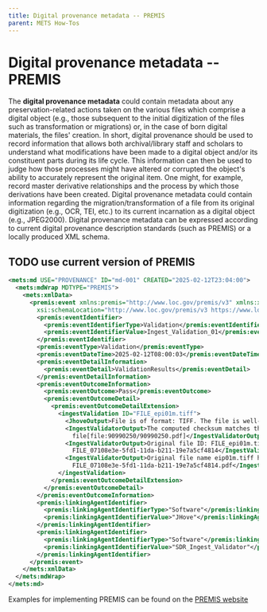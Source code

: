 ```yaml
---
title: Digital provenance metadata -- PREMIS
parent: METS How-Tos
---
```

# Digital provenance metadata -- PREMIS

The **digital provenance metadata** could contain metadata about any preservation-related actions taken on the various files which comprise a digital object (e.g., those subsequent to the initial digitization of the files such as transformation or migrations) or, in the case of born digital materials, the files' creation. In short, digital provenance should be used to record information that allows both archival/library staff and scholars to understand what modifications have been made to a digital object and/or its constituent parts during its life cycle. This information can then be used to judge how those processes might have altered or corrupted the object's ability to accurately represent the original item. One might, for example, record master derivative relationships and the process by which those derivations have been created. Digital provenance metadata could contain information regarding the migration/transformation of a file from its original digitization (e.g., OCR, TEI, etc.) to its current incarnation as a digital object (e.g., JPEG2000). Digital provenance metadata can be expressed according to current digital provenance description standards (such as PREMIS) or a locally produced XML schema.

## TODO use current version of PREMIS

```xml
<mets:md USE="PROVENANCE" ID="md-001" CREATED="2025-02-12T23:04:00">
  <mets:mdWrap MDTYPE="PREMIS">
    <mets:xmlData>
      <premis:event xmlns:premis="http://www.loc.gov/premis/v3" xmlns:xsi="http://www.w3.org/2001/XMLSchema-instance"
        xsi:schemaLocation="http://www.loc.gov/premis/v3 https://www.loc.gov/standards/premis/v3/premis-v3-0.xsd" version="3.0">
        <premis:eventIdentifier>
          <premis:eventIdentifierType>Validation</premis:eventIdentifierType>
          <premis:eventIdentifierValue>Ingest_Validation_01</premis:eventIdentifierValue>
        </premis:eventIdentifier>
        <premis:eventType>Validation</premis:eventType>
        <premis:eventDateTime>2025-02-12T08:00:03</premis:eventDateTime>
        <premis:eventDetailInformation>
          <premis:eventDetail>ValidationResults</premis:eventDetail>
        </premis:eventDetailInformation>
        <premis:eventOutcomeInformation>
          <premis:eventOutcome>Pass</premis:eventOutcome>
          <premis:eventOutcomeDetail>
            <premis:eventOutcomeDetailExtension>
              <ingestValidation ID="FILE_epi01m.tiff">
                <JhoveOutput>File is of format: TIFF. The file is well-formed. The file is valid.</JhoveOutput>
                <IngestValidatorOutput>The computed checksum matches the original checksum for
                  file[file:90990250/90990250.pdf]</IngestValidatorOutput>
                <IngestValidatorOutput>Original file ID: FILE_epi01m.tiff has been changed to
                  FILE_07108e3e-5fd1-11da-b211-19e7a5cf4814</IngestValidatorOutput>
                <IngestValidatorOutput>Original file name eip01m.tiff has been changed to
                  FILE_07108e3e-5fd1-11da-b211-19e7a5cf4814.pdf</IngestValidatorOutput>
              </ingestValidation>
            </premis:eventOutcomeDetailExtension>
          </premis:eventOutcomeDetail>
        </premis:eventOutcomeInformation>
        <premis:linkingAgentIdentifier>
          <premis:linkingAgentIdentifierType>"Software"</premis:linkingAgentIdentifierType>
          <premis:linkingAgentIdentifierValue>"JHove"</premis:linkingAgentIdentifierValue>
        </premis:linkingAgentIdentifier>
        <premis:linkingAgentIdentifier>
          <premis:linkingAgentIdentifierType>"Software"</premis:linkingAgentIdentifierType>
          <premis:linkingAgentIdentifierValue>"SDR_Ingest_Validator"</premis:linkingAgentIdentifierValue>
        </premis:linkingAgentIdentifier>
      </premis:event>
    </mets:xmlData>
  </mets:mdWrap>
</mets:md>
```

Examples for implementing PREMIS can be found on the
[PREMIS website](https://www.loc.gov/standards/premis/)
